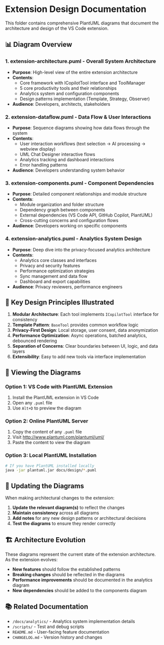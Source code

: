 # Extension Design Documentation

This folder contains comprehensive PlantUML diagrams that document the architecture and design of the VS Code extension.

## 📊 Diagram Overview

### 1. **extension-architecture.puml** - Overall System Architecture
- **Purpose**: High-level view of the entire extension architecture
- **Contents**: 
  - Core framework with ICopilotTool interface and ToolManager
  - 5 core productivity tools and their relationships
  - Analytics system and configuration components
  - Design patterns implementation (Template, Strategy, Observer)
- **Audience**: Developers, architects, stakeholders

### 2. **extension-dataflow.puml** - Data Flow & User Interactions
- **Purpose**: Sequence diagrams showing how data flows through the system
- **Contents**:
  - User interaction workflows (text selection → AI processing → webview display)
  - UML Chat Designer interactive flows
  - Analytics tracking and dashboard interactions
  - Error handling patterns
- **Audience**: Developers understanding system behavior

### 3. **extension-components.puml** - Component Dependencies
- **Purpose**: Detailed component relationships and module structure
- **Contents**:
  - Module organization and folder structure
  - Dependency graph between components
  - External dependencies (VS Code API, GitHub Copilot, PlantUML)
  - Cross-cutting concerns and configuration flows
- **Audience**: Developers working on specific components

### 4. **extension-analytics.puml** - Analytics System Design
- **Purpose**: Deep dive into the privacy-focused analytics architecture
- **Contents**:
  - Analytics core classes and interfaces
  - Privacy and security features
  - Performance optimization strategies
  - Sync management and data flow
  - Dashboard and export capabilities
- **Audience**: Privacy reviewers, performance engineers

## 🎯 Key Design Principles Illustrated

1. **Modular Architecture**: Each tool implements `ICopilotTool` interface for consistency
2. **Template Pattern**: `BaseTool` provides common workflow logic
3. **Privacy-First Design**: Local storage, user consent, data anonymization
4. **Performance Optimization**: Async operations, batched analytics, debounced rendering
5. **Separation of Concerns**: Clear boundaries between UI, logic, and data layers
6. **Extensibility**: Easy to add new tools via interface implementation

## 🔧 Viewing the Diagrams

### Option 1: VS Code with PlantUML Extension
1. Install the PlantUML extension in VS Code
2. Open any `.puml` file
3. Use `Alt+D` to preview the diagram

### Option 2: Online PlantUML Server
1. Copy the content of any `.puml` file
2. Visit http://www.plantuml.com/plantuml/uml/
3. Paste the content to view the diagram

### Option 3: Local PlantUML Installation
```bash
# If you have PlantUML installed locally
java -jar plantuml.jar docs/design/*.puml
```

## 📝 Updating the Diagrams

When making architectural changes to the extension:

1. **Update the relevant diagram(s)** to reflect the changes
2. **Maintain consistency** across all diagrams
3. **Add notes** for any new design patterns or architectural decisions
4. **Test the diagrams** to ensure they render correctly

## 🏗️ Architecture Evolution

These diagrams represent the current state of the extension architecture. As the extension evolves:

- **New features** should follow the established patterns
- **Breaking changes** should be reflected in the diagrams
- **Performance improvements** should be documented in the analytics diagram
- **New dependencies** should be added to the components diagram

## 📚 Related Documentation

- `/docs/analytics/` - Analytics system implementation details
- `/scripts/` - Test and debug scripts
- `README.md` - User-facing feature documentation
- `CHANGELOG.md` - Version history and changes
